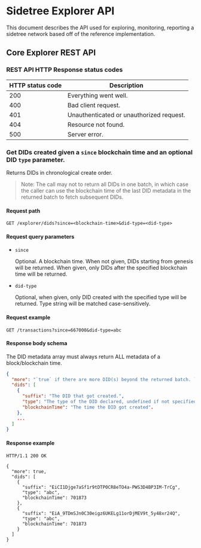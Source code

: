 # Sidetree Explorer API

This document describes the API used for exploring, monitoring, reporting a sidetree network based off of the reference implementation.

## Core Explorer REST API

### REST API HTTP Response status codes

| HTTP status code | Description                              |
| ---------------- | ---------------------------------------- |
| 200              | Everything went well.                    |
| 400              | Bad client request.                      |
| 401              | Unauthenticated or unauthorized request. |
| 404              | Resource not found.                      |
| 500              | Server error.                            |

### Get DIDs created given a `since` blockchain time and an optional DID `type` parameter.

Returns DIDs in chronological create order.

> Note: The call may not to return all DIDs in one batch, in which case the caller can use the blockchain time of the last DID metadata in the returned batch to fetch subsequent DIDs.

#### Request path
```
GET /explorer/dids?since=<blockchain-time>&did-type=<did-type>
```

#### Request query parameters
- `since`

  Optional. A blockchain time. When not given, DIDs starting from genesis will be returned.
  When given, only DIDs after the specified blockchain time will be returned.

- `did-type`

  Optional, when given, only DID created with the specified type will be returned. Type string will be matched case-sensitively.

#### Request example
```
GET /transactions?since=667000&did-type=abc
```

#### Response body schema
The DID metadata array must always return ALL metadata of a block/blockchain time.
```json
{
  "more": "`true` if there are more DID(s) beyond the returned batch. `false` otherwise.",
  "dids": [
    {
      "suffix": "The DID that got created.",
      "type": "The type of the DID declared, undefined if not specified",
      "blockchainTime": "The time the DID got created".
    },
    ...
  ]
}
```

#### Response example
```http
HTTP/1.1 200 OK

{
  "more": true,
  "dids": [
    {
      "suffix": "EiCI1Djge7aSf1r9tDTP0CR8eTO4a-PWS3D4BP3IM-TrCg",
      "type": "abc",
      "blockchainTime": 701873
    },
    {
      "suffix": "EiA_9TDmSJn0C30eigz6UKELg11orDjMEV9t_5y48xr24Q",
      "type": "abc",
      "blockchainTime": 701873
    }
  ]
}
```
